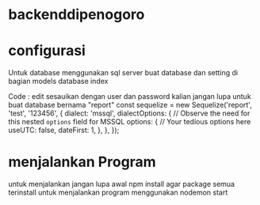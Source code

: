 # backenddipenogoro

# configurasi
Untuk database menggunakan sql server 
buat database dan setting di bagian models database index 

Code : edit sesauikan dengan user dan password kalian jangan lupa untuk buat database bernama "report"
const sequelize = new Sequelize('report', 'test', '123456', {
    dialect: 'mssql',
    dialectOptions: {
      // Observe the need for this nested `options` field for MSSQL
      options: {
        // Your tedious options here
        useUTC: false,
        dateFirst: 1,
      },
    },
  });

# menjalankan Program
untuk menjalankan jangan lupa awal npm install agar package semua terinstall
untuk menjalankan program menggunakan nodemon start
